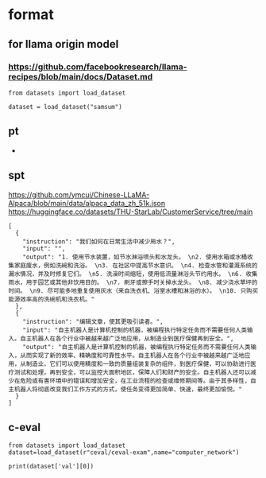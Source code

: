 # format

## for llama origin model 
### https://github.com/facebookresearch/llama-recipes/blob/main/docs/Dataset.md

```
from datasets import load_dataset

dataset = load_dataset("samsum")
```

## pt
- 
## spt
https://github.com/ymcui/Chinese-LLaMA-Alpaca/blob/main/data/alpaca_data_zh_51k.json
https://huggingface.co/datasets/THU-StarLab/CustomerService/tree/main
```
[
  {
    "instruction": "我们如何在日常生活中减少用水？",
    "input": "",
    "output": "1. 使用节水装置，如节水淋浴喷头和水龙头。 \n2. 使用水箱或水桶收集家庭废水，例如洗碗和洗浴。 \n3. 在社区中提高节水意识。 \n4. 检查水管和灌溉系统的漏水情况，并及时修复它们。 \n5. 洗澡时间缩短，使用低流量淋浴头节约用水。 \n6. 收集雨水，用于园艺或其他非饮用目的。 \n7. 刷牙或擦手时关掉水龙头。 \n8. 减少浇水草坪的时间。 \n9. 尽可能多地重复使用灰水（来自洗衣机、浴室水槽和淋浴的水）。 \n10. 只购买能源效率高的洗碗机和洗衣机。"
  },
  {
    "instruction": "编辑文章，使其更吸引读者。",
    "input": "自主机器人是计算机控制的机器，被编程执行特定任务而不需要任何人类输入。自主机器人在各个行业中被越来越广泛地应用，从制造业到医疗保健再到安全。",
    "output": "自主机器人是计算机控制的机器，被编程执行特定任务而不需要任何人类输入，从而实现了新的效率、精确度和可靠性水平。自主机器人在各个行业中被越来越广泛地应用，从制造业，它们可以使用精度和一致的质量组装复杂的组件，到医疗保健，可以协助进行医疗测试和处理，再到安全，可以监控大面积地区，保障人们和财产的安全。自主机器人还可以减少在危险或有害环境中的错误和增加安全，在工业流程的检查或维修期间等。由于其多样性，自主机器人将彻底改变我们工作方式的方式，使任务变得更加简单、快速，最终更加愉悦。"
  }
]
```
## c-eval
```
from datasets import load_dataset
dataset=load_dataset(r"ceval/ceval-exam",name="computer_network")

print(dataset['val'][0])
```